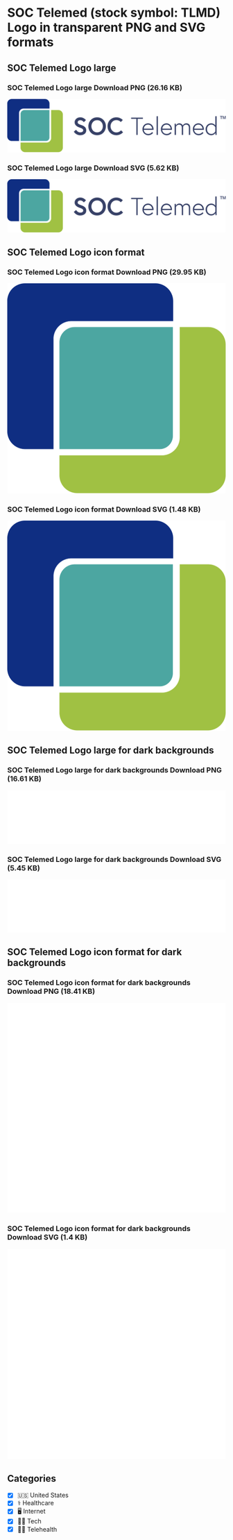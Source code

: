 # SOC Telemed (stock symbol: TLMD) Logo in transparent PNG and SVG formats

## SOC Telemed Logo large

### SOC Telemed Logo large Download PNG (26.16 KB)

![SOC Telemed Logo large Download PNG (26.16 KB)](/img/orig/TLMD_BIG-d19ad241.png)

### SOC Telemed Logo large Download SVG (5.62 KB)

![SOC Telemed Logo large Download SVG (5.62 KB)](/img/orig/TLMD_BIG-9d85bb33.svg)

## SOC Telemed Logo icon format

### SOC Telemed Logo icon format Download PNG (29.95 KB)

![SOC Telemed Logo icon format Download PNG (29.95 KB)](/img/orig/TLMD-589a7db4.png)

### SOC Telemed Logo icon format Download SVG (1.48 KB)

![SOC Telemed Logo icon format Download SVG (1.48 KB)](/img/orig/TLMD-b9ef83c1.svg)

## SOC Telemed Logo large for dark backgrounds

### SOC Telemed Logo large for dark backgrounds Download PNG (16.61 KB)

![SOC Telemed Logo large for dark backgrounds Download PNG (16.61 KB)](/img/orig/TLMD_BIG.D-cf5b7626.png)

### SOC Telemed Logo large for dark backgrounds Download SVG (5.45 KB)

![SOC Telemed Logo large for dark backgrounds Download SVG (5.45 KB)](/img/orig/TLMD_BIG.D-565aaf3f.svg)

## SOC Telemed Logo icon format for dark backgrounds

### SOC Telemed Logo icon format for dark backgrounds Download PNG (18.41 KB)

![SOC Telemed Logo icon format for dark backgrounds Download PNG (18.41 KB)](/img/orig/TLMD.D-1840cde8.png)

### SOC Telemed Logo icon format for dark backgrounds Download SVG (1.4 KB)

![SOC Telemed Logo icon format for dark backgrounds Download SVG (1.4 KB)](/img/orig/TLMD.D-742e98bb.svg)



## Categories
- [x] 🇺🇸 United States
- [x] ⚕️ Healthcare
- [x] 🖥️ Internet
- [x] 👩‍💻 Tech
- [x] 👨‍⚕️ Telehealth
